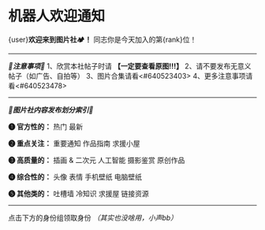 # 机器人欢迎通知

{user}**欢迎来到图片社🏕️！**
同志你是今天加入的第{rank}位！
- - -
***🔻注意事项🔻***
1、欣赏本社帖子时请 **【一定要查看原图!!!】**
2、请不要发布无意义帖子（如广告、自拍等）
3、图片合集请看<#640523403>
4、更多注意事项请看<#640523478>
- - -
***🔹图片社内容发布划分索引🔹***

**❶ 官方性的：**
热门 
最新 

**❷ 重点关注：**
重要通知
作品指南
求援小屋

**❸ 高质量的：**
插画 & 二次元
人工智能
摄影鉴赏
原创作品

**❹ 综合性的：** 
头像
表情
手机壁纸
电脑壁纸

**❺ 其他类的：**
吐槽墙
冷知识
求援屋
链接资源
- - -
点击下方的身份组领取身份 *（其实也没啥用，小声bb）*
